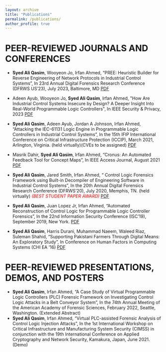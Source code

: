 ```yaml
---
layout: archive
title: "Publications"
permalink: /publications/
author_profile: true
---
```


PEER-REVIEWED JOURNALS AND CONFERENCES
======
* **Syed Ali Qasim**, Wooyeon Jo, Irfan Ahmed, “PREE: Heuristic Builder for Reverse
Engineering of Network Protocols in Industrial Control Systems”, In 23rd Annual Digital Forensics
Research Conference (DFRWS US’23), July 2023, Baltimore, MD [PDF]([http://www.people.vcu.edu/~iahmed3/publications/2023-ieee-sp.pdf](https://dfrws.org/presentation/pree-heuristic-builder-for-reverse-engineering-of-network-protocols-in-industrial-control-systems/))

* Adeen Ayub, Wooyeon Jo, **Syed Ali Qasim**, Irfan Ahmed, "How Are Industrial Control Systems Insecure by Design? A Deeper Insight Into Real-World Programmable Logic Controllers",  In IEEE Security &
Privacy, 2023 [PDF](http://www.people.vcu.edu/~iahmed3/publications/2023-ieee-sp.pdf)

* **Syed Ali Qasim**, Adeen Ayub, Jordan A Johnson, Irfan Ahmed, “Attacking the IEC-61131 Logic Engine in
  Programmable Logic Controllers in Industrial Control Systems”, In the 15th IFIP
  International Conference on Critical Infrastructure Protection (ICCIP), March 2021, Arlington,
  Virginia. (held virtually)(CVEs to be assigned) [PDF](http://www.people.vcu.edu/~iahmed3/publications/2021-ifip-iccip.pdf)
* Masrik Dahir, **Syed Ali Qasim**, Irfan Ahmed, “Cronus: An Automated Feedback Tool for Concept Maps”, In IEEE Access Journal, August 2021 [PDF](http://www.people.vcu.edu/~iahmed3/publications/2021b-ieee-access.pdf)
* **Syed Ali Qasim**, Jared Smith, Irfan Ahmed, “ Control Logic Forensics Framework using Built-in Decompiler
  of Engineering Software in Industrial Control Systems”, In the 20th Annual Digital Forensics Research 
  Conference (DFRWS’20), July 2020, Memphis, TN. (held virtually) <span style="color:red">*(BEST STUDENT PAPER AWARD)*</span> [PDF](http://www.people.vcu.edu/~iahmed3/publications/2020_dfrws_us.pdf)
* **Syed Ali Qasim**, Juan Lopez Jr, Irfan Ahmed, “Automated Reconstruction of Control Logic for Programmable
   Logic Controller Forensics”, In the 22nd Information Security Conference (ISC’19), September 2019, New York. [PDF](http://www.people.vcu.edu/~iahmed3/publications/2019_Similo_ISC.pdf)
* **Syed Ali Qasim**, Harris Durani, Muhammad Naeem, Waleed Riaz, Suleman Shahid, “Supporting Pakistani Farmers
  Through Digital Means: An Exploratory Study”, In Conference on Human Factors in Computing Systems (CHI EA ’16) [PDF](https://www.researchgate.net/profile/Waleed-Riaz/publication/302074281_Supporting_Pakistani_Farmers_Through_Digital_Means_An_Exploratory_Study/links/5ff2ba2892851c13fee778cc/Supporting-Pakistani-Farmers-Through-Digital-Means-An-Exploratory-Study.pdf)


  
PEER-REVIEWED PRESENTATIONS, DEMOS, AND POSTERS
======
* **Syed Ali Qasim**, Irfan Ahmed, “A Case Study of Virtual Programmable Logic Controllers (PLC) Forensic Framework
  on Investigating Control Logic Attacks in a Belt Conveyor System”, In the 74th Annual Meeting of the American
  Academy of Forensic Sciences, February 2022, Seattle,
  Washington. (Extended Abstract)
* **Syed Ali Qasim**, Irfan Ahmed, “Virtual PLC-assisted Forensic Analysis of
  Control Logic Injection Attacks”, In the 1st International Workshop on Critical Infrastructure and
  Manufacturing System Security (CIMSS) in conjunction with the 19th International Conference on
  Applied Cryptography and Network Security, Kamakura, Japan, June 2021. (Demo)
